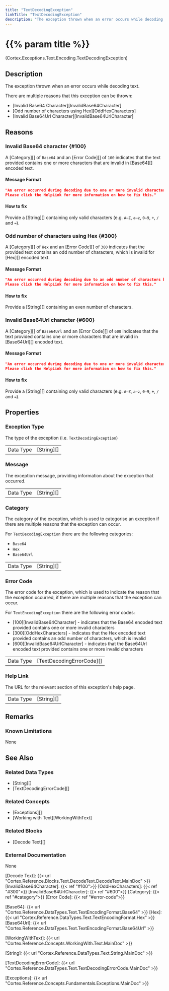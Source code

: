 ```yaml
---
title: "TextDecodingException"
linkTitle: "TextDecodingException"
description: "The exception thrown when an error occurs while decoding text."
---
```


# {{% param title %}}

<p class="namespace">(Cortex.Exceptions.Text.Encoding.TextDecodingException)</p>

## Description

The exception thrown when an error occurs while decoding text.

There are multiple reasons that this exception can be thrown:

- [Invalid Base64 Character][InvalidBase64Character]
- [Odd number of characters using Hex][OddHexCharacters]
- [Invalid Base64Url Character][InvalidBase64UrlCharacter]

## Reasons

### Invalid Base64 character {#100}

A [Category][] of `Base64` and an [Error Code][] of `100` indicates that the text provided contains one or more characters that are invalid in [Base64][] encoded text.

#### Message Format

```json
"An error occurred during decoding due to one or more invalid characters being present.
Please click the HelpLink for more information on how to fix this."
```

#### How to fix

Provide a [String][] containing only valid characters (e.g. `A–Z`, `a–z`, `0–9`, `+`, `/` and `=`).

### Odd number of characters using Hex {#300}

A [Category][] of `Hex` and an [Error Code][] of `300` indicates that the provided text contains an odd number of characters, which is invalid for [Hex][] encoded text.

#### Message Format

```json
"An error occurred during decoding due to an odd number of characters being present.
Please click the HelpLink for more information on how to fix this."
```

#### How to fix

Provide a [String][] containing an even number of characters.

### Invalid Base64Url character {#600}

A [Category][] of `Base64Url` and an [Error Code][] of `600` indicates that the text provided contains one or more characters that are invalid in [Base64Url][] encoded text.

#### Message Format

```json
"An error occurred during decoding due to one or more invalid characters being present.
Please click the HelpLink for more information on how to fix this."
```

#### How to fix

Provide a [String][] containing only valid characters (e.g. `A–Z`, `a–z`, `0–9`, `+`, `/` and `=`).

## Properties

### Exception Type

The type of the exception (i.e. `TextDecodingException`)

| | |
|-----------|------------|
| Data Type | [String][] |

### Message

The exception message, providing information about the exception that occurred.

| | |
|-----------|------------|
| Data Type | [String][] |

### Category

The category of the exception, which is used to categorise an exception if there are multiple reasons that the exception can occur.

For `TextDecodingException` there are the following categories:

- `Base64`
- `Hex`
- `Base64Url`

| | |
|-----------|------------|
| Data Type | [String][] |

### Error Code

The error code for the exception, which is used to indicate the reason that the exception occurred, if there are multiple reasons that the exception can occur.

For `TextEncodingException` there are the following error codes:

- [100][InvalidBase64Character] - indicates that the Base64 encoded text provided contains one or more invalid characters
- [300][OddHexCharacters] - indicates that the Hex encoded text provided contains an odd number of characters, which is invalid
- [600][InvalidBase64UrlCharacter] - indicates that the Base64Url encoded text provided contains one or more invalid characters

| | |
|-----------|---------------------------|
| Data Type | [TextDecodingErrorCode][] |

### Help Link

The URL for the relevant section of this exception's help page.

| | |
|-----------|------------|
| Data Type | [String][] |

## Remarks

### Known Limitations

None

## See Also

### Related Data Types

* [String][]
* [TextDecodingErrorCode][]

### Related Concepts

* [Exceptions][]
* [Working with Text][WorkingWithText]

### Related Blocks

* [Decode Text][]

### External Documentation

None

[Decode Text]: {{< url "Cortex.Reference.Blocks.Text.DecodeText.DecodeText.MainDoc" >}}
[InvalidBase64Character]: {{< ref "#100">}}
[OddHexCharacters]: {{< ref "#300">}}
[InvalidBase64UrlCharacter]: {{< ref "#600">}}
[Category]: {{< ref "#category">}}
[Error Code]: {{< ref "#error-code">}}

[Base64]: {{< url "Cortex.Reference.DataTypes.Text.TextEncodingFormat.Base64" >}}
[Hex]: {{< url "Cortex.Reference.DataTypes.Text.TextEncodingFormat.Hex" >}}
[Base64Url]: {{< url "Cortex.Reference.DataTypes.Text.TextEncodingFormat.Base64Url" >}}

[WorkingWithText]: {{< url "Cortex.Reference.Concepts.WorkingWith.Text.MainDoc" >}}

[String]: {{< url "Cortex.Reference.DataTypes.Text.String.MainDoc" >}}

[TextDecodingErrorCode]: {{< url "Cortex.Reference.DataTypes.Text.TextDecodingErrorCode.MainDoc" >}}

[Exceptions]: {{< url "Cortex.Reference.Concepts.Fundamentals.Exceptions.MainDoc" >}}
